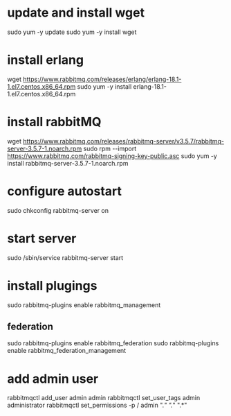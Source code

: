 # update and install wget
sudo yum -y update
sudo yum -y install wget

# install erlang
wget https://www.rabbitmq.com/releases/erlang/erlang-18.1-1.el7.centos.x86_64.rpm
sudo yum -y install erlang-18.1-1.el7.centos.x86_64.rpm 

# install rabbitMQ
wget https://www.rabbitmq.com/releases/rabbitmq-server/v3.5.7/rabbitmq-server-3.5.7-1.noarch.rpm
sudo rpm --import https://www.rabbitmq.com/rabbitmq-signing-key-public.asc
sudo yum -y install rabbitmq-server-3.5.7-1.noarch.rpm

# configure autostart
sudo chkconfig rabbitmq-server on

# start server
sudo /sbin/service rabbitmq-server start

# install plugings
sudo rabbitmq-plugins enable rabbitmq_management

## federation 
sudo rabbitmq-plugins enable rabbitmq_federation
sudo rabbitmq-plugins enable rabbitmq_federation_management


# add admin user
rabbitmqctl add_user admin admin
rabbitmqctl set_user_tags admin administrator
rabbitmqctl set_permissions -p / admin ".*" ".*" ".*"
